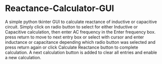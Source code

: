 # Reactance-Calculator-GUI
A simple python tkinter GUI to calculate reactance of inductive or capacitive circuit.
Simply click on radio button to select for either Inductive or Capacitive calculation, then enter AC frequency in the Enter frequency box.
press return to move to next entry box or select with cursor and enter inductance or capacitance depending which radio button was selected and press return again or click Calculate Reactance button to complete calculation.
A next calculation button is added to clear all entries and enable a new calculation.
